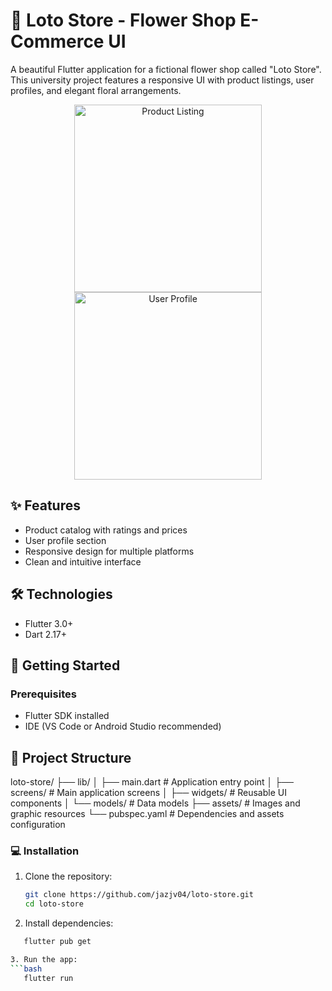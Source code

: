 # 🌸 Loto Store - Flower Shop E-Commerce UI

A beautiful Flutter application for a fictional flower shop called "Loto Store". This university project features a responsive UI with product listings, user profiles, and elegant floral arrangements.

<div align="center">
  <img src="assets/screenshots/product_listing.png" width="300" alt="Product Listing">
  <img src="assets/screenshots/user_profile.png" width="300" alt="User Profile">
</div>

## ✨ Features
- Product catalog with ratings and prices
- User profile section
- Responsive design for multiple platforms
- Clean and intuitive interface

## 🛠️ Technologies
- Flutter 3.0+
- Dart 2.17+

## 🚀 Getting Started

### Prerequisites
- Flutter SDK installed
- IDE (VS Code or Android Studio recommended)

## 📁 Project Structure
loto-store/
├── lib/
│   ├── main.dart          # Application entry point
│   ├── screens/           # Main application screens
│   ├── widgets/           # Reusable UI components
│   └── models/            # Data models
├── assets/                # Images and graphic resources
└── pubspec.yaml           # Dependencies and assets configuration

### 💻 Installation
1. Clone the repository:
   ```bash
   git clone https://github.com/jazjv04/loto-store.git
   cd loto-store

2. Install dependencies:
 ```bash
    flutter pub get

3. Run the app:
 ```bash
    flutter run



